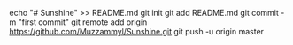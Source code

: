 echo "# Sunshine" >> README.md
git init
git add README.md
git commit -m "first commit"
git remote add origin https://github.com/Muzzammyl/Sunshine.git
git push -u origin master
